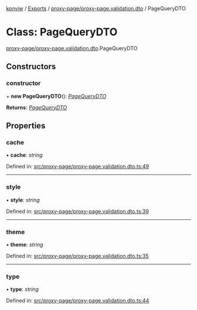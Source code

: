 [konviw]() / [Exports](../modules.md) / [proxy-page/proxy-page.validation.dto](../modules/proxy_page_proxy_page_validation_dto.md) / PageQueryDTO

# Class: PageQueryDTO

[proxy-page/proxy-page.validation.dto](../modules/proxy_page_proxy_page_validation_dto.md).PageQueryDTO

## Constructors

### constructor

\+ **new PageQueryDTO**(): [*PageQueryDTO*](proxy_page_proxy_page_validation_dto.pagequerydto.md)

**Returns:** [*PageQueryDTO*](proxy_page_proxy_page_validation_dto.pagequerydto.md)

## Properties

### cache

• **cache**: *string*

Defined in: [src/proxy-page/proxy-page.validation.dto.ts:49](https://github.com/Sanofi-IADC/konviw/blob/d2e0da9/src/proxy-page/proxy-page.validation.dto.ts#L49)

___

### style

• **style**: *string*

Defined in: [src/proxy-page/proxy-page.validation.dto.ts:39](https://github.com/Sanofi-IADC/konviw/blob/d2e0da9/src/proxy-page/proxy-page.validation.dto.ts#L39)

___

### theme

• **theme**: *string*

Defined in: [src/proxy-page/proxy-page.validation.dto.ts:35](https://github.com/Sanofi-IADC/konviw/blob/d2e0da9/src/proxy-page/proxy-page.validation.dto.ts#L35)

___

### type

• **type**: *string*

Defined in: [src/proxy-page/proxy-page.validation.dto.ts:44](https://github.com/Sanofi-IADC/konviw/blob/d2e0da9/src/proxy-page/proxy-page.validation.dto.ts#L44)
